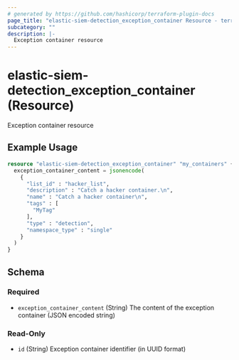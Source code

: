 ```yaml
---
# generated by https://github.com/hashicorp/terraform-plugin-docs
page_title: "elastic-siem-detection_exception_container Resource - terraform-provider-elastic-siem-detection"
subcategory: ""
description: |-
  Exception container resource
---
```


# elastic-siem-detection_exception_container (Resource)

Exception container resource

## Example Usage

```terraform
resource "elastic-siem-detection_exception_container" "my_containers" {
  exception_container_content = jsonencode(
    {
      "list_id" : "hacker_list",
      "description" : "Catch a hacker container.\n",
      "name" : "Catch a hacker container\n",
      "tags" : [
        "MyTag"
      ],
      "type" : "detection",
      "namespace_type" : "single"
    }
  )
}
```

<!-- schema generated by tfplugindocs -->
## Schema

### Required

- `exception_container_content` (String) The content of the exception container (JSON encoded string)

### Read-Only

- `id` (String) Exception container identifier (in UUID format)
